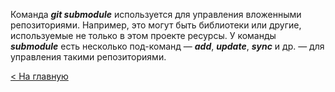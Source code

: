 Команда ***git submodule*** используется для управления вложенными репозиториями. Например, это могут быть библиотеки или другие, используемые не только в этом проекте ресурсы. У команды ***submodule*** есть несколько под-команд — ***add***, ***update***, ***sync*** и др. — для управления такими репозиториями.

[< На главную](readme.md)